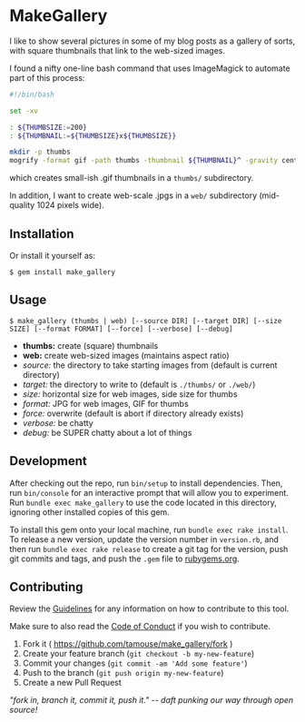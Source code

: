 # MakeGallery

I like to show several pictures in some of my blog posts as a gallery
of sorts, with square thumbnails that link to the web-sized images.

I found a nifty one-line bash command that uses ImageMagick to
automate part of this process:

``` bash
#!/bin/bash

set -xv

: ${THUMBSIZE:=200}
: ${THUMBNAIL:=${THUMBSIZE}x${THUMBSIZE}}

mkdir -p thumbs
mogrify -format gif -path thumbs -thumbnail ${THUMBNAIL}^ -gravity center -extent ${THUMBNAIL} *.jpg
```

which creates small-ish .gif thumbnails in a `thumbs/` subdirectory.

In addition, I want to create web-scale .jpgs in a `web/` subdirectory
(mid-quality 1024 pixels wide).

## Installation

Or install it yourself as:

    $ gem install make_gallery

## Usage

    $ make_gallery (thumbs | web) [--source DIR] [--target DIR] [--size SIZE] [--format FORMAT] [--force] [--verbose] [--debug]

* **thumbs:** create (square) thumbnails
* **web:** create web-sized images (maintains aspect ratio)
* *source:* the directory to take starting images from (default is current directory)
* *target:* the directory to write to (default is `./thumbs/` or `./web/`)
* *size:* horizontal size for web images, side size for thumbs
* *format:* JPG for web images, GIF for thumbs
* *force:* overwrite (default is abort if directory already exists)
* *verbose:* be chatty
* *debug:* be SUPER chatty about a lot of things

## Development

After checking out the repo, run `bin/setup` to install
dependencies. Then, run `bin/console` for an interactive prompt that
will allow you to experiment. Run `bundle exec make_gallery` to use
the code located in this directory, ignoring other installed copies of
this gem.

To install this gem onto your local machine, run `bundle exec rake
install`. To release a new version, update the version number in
`version.rb`, and then run `bundle exec rake release` to create a git
tag for the version, push git commits and tags, and push the `.gem`
file to [rubygems.org](https://rubygems.org).

## Contributing

Review the [Guidelines](CONTRIBUTING.md) for any information on how to contribute to this tool.

Make sure to also read the [Code of Conduct](CODE_OF_CONDUCT.md) if you wish to contribute.

1. Fork it ( https://github.com/tamouse/make_gallery/fork )
2. Create your feature branch (`git checkout -b my-new-feature`)
3. Commit your changes (`git commit -am 'Add some feature'`)
4. Push to the branch (`git push origin my-new-feature`)
5. Create a new Pull Request

*"fork in, branch it, commit it, push it." -- daft punking our way through open source!*

